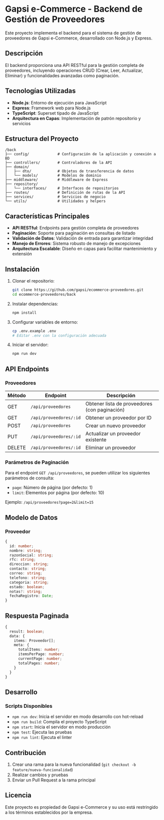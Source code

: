 # Gapsi e-Commerce - Backend de Gestión de Proveedores

Este proyecto implementa el backend para el sistema de gestión de proveedores de Gapsi e-Commerce, desarrollado con Node.js y Express.

## Descripción

El backend proporciona una API RESTful para la gestión completa de proveedores, incluyendo operaciones CRUD (Crear, Leer, Actualizar, Eliminar) y funcionalidades avanzadas como paginación.

## Tecnologías Utilizadas

- **Node.js**: Entorno de ejecución para JavaScript
- **Express**: Framework web para Node.js
- **TypeScript**: Superset tipado de JavaScript
- **Arquitectura en Capas**: Implementación de patrón repositorio y servicios

## Estructura del Proyecto

```
/back
├── config/             # Configuración de la aplicación y conexión a BD
├── controllers/        # Controladores de la API
├── domain/
│   ├── dto/            # Objetos de transferencia de datos
│   └── models/         # Modelos de dominio
├── middleware/         # Middleware de Express
├── repository/
│   └── interfaces/     # Interfaces de repositorios
├── routes/             # Definición de rutas de la API
├── services/           # Servicios de negocio
└── utils/              # Utilidades y helpers
```

## Características Principales

- **API RESTful**: Endpoints para gestión completa de proveedores
- **Paginación**: Soporte para paginación en consultas de listado
- **Validación de Datos**: Validación de entrada para garantizar integridad
- **Manejo de Errores**: Sistema robusto de manejo de excepciones
- **Arquitectura Escalable**: Diseño en capas para facilitar mantenimiento y extensión

## Instalación

1. Clonar el repositorio:
   ```bash
   git clone https://github.com/gapsi/ecommerce-proveedores.git
   cd ecommerce-proveedores/back
   ```

2. Instalar dependencias:
   ```bash
   npm install
   ```

3. Configurar variables de entorno:
   ```bash
   cp .env.example .env
   # Editar .env con la configuración adecuada
   ```

4. Iniciar el servidor:
   ```bash
   npm run dev
   ```

## API Endpoints

### Proveedores

| Método | Endpoint | Descripción |
|--------|----------|-------------|
| GET | `/api/proveedores` | Obtener lista de proveedores (con paginación) |
| GET | `/api/proveedores/:id` | Obtener un proveedor por ID |
| POST | `/api/proveedores` | Crear un nuevo proveedor |
| PUT | `/api/proveedores/:id` | Actualizar un proveedor existente |
| DELETE | `/api/proveedores/:id` | Eliminar un proveedor |

### Parámetros de Paginación

Para el endpoint `GET /api/proveedores`, se pueden utilizar los siguientes parámetros de consulta:

- `page`: Número de página (por defecto: 1)
- `limit`: Elementos por página (por defecto: 10)

Ejemplo: `/api/proveedores?page=2&limit=15`

## Modelo de Datos

### Proveedor

```typescript
{
  id: number;
  nombre: string;
  razonSocial: string;
  rfc: string;
  direccion: string;
  contacto: string;
  correo: string;
  telefono: string;
  categoria: string;
  estado: boolean;
  notas?: string;
  fechaRegistro: Date;
}
```

## Respuesta Paginada

```typescript
{
  result: boolean;
  data: {
    items: Proveedor[];
    meta: {
      totalItems: number;
      itemsPerPage: number;
      currentPage: number;
      totalPages: number;
    }
  }
}
```

## Desarrollo

### Scripts Disponibles

- `npm run dev`: Inicia el servidor en modo desarrollo con hot-reload
- `npm run build`: Compila el proyecto TypeScript
- `npm start`: Inicia el servidor en modo producción
- `npm test`: Ejecuta las pruebas
- `npm run lint`: Ejecuta el linter

## Contribución

1. Crear una rama para la nueva funcionalidad (`git checkout -b feature/nueva-funcionalidad`)
2. Realizar cambios y pruebas
3. Enviar un Pull Request a la rama principal

## Licencia

Este proyecto es propiedad de Gapsi e-Commerce y su uso está restringido a los términos establecidos por la empresa.